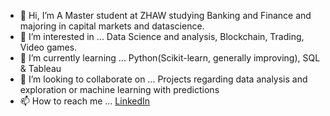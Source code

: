 - 👋 Hi, I’m A Master student at ZHAW studying Banking and Finance and majoring in capital markets and datascience.
- 👀 I’m interested in ... Data Science and analysis, Blockchain, Trading, Video games.
- 🌱 I’m currently learning ... Python(Scikit-learn, generally improving), SQL & Tableau
- 💞️ I’m looking to collaborate on ... Projects regarding data analysis and exploration or machine learning with predictions
- 📫 How to reach me ... 
[LinkedIn](https://www.linkedin.com/in/nicolaisoendergaarddk/)

<!---
Nicolai1205/Nicolai1205 is a ✨ special ✨ repository because its `README.md` (this file) appears on your GitHub profile.
You can click the Preview link to take a look at your changes.
--->
